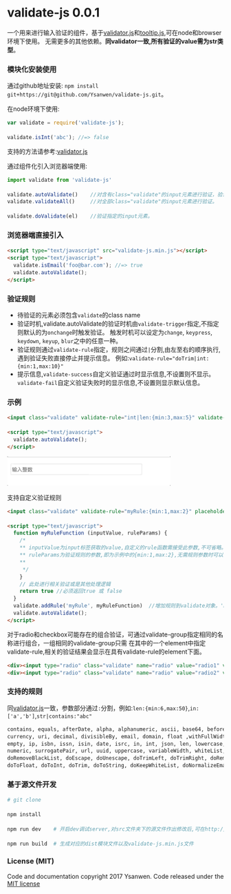 # validate-js 0.0.1

一个用来进行输入验证的组件，基于[validator.js][validator-url]和[tooltip.js][tooltip-url],可在node和browser环境下使用。
无需更多的其他依赖。**同validator一致,所有验证的value需为str类型**。

### 模块化安装使用

通过github地址安装: `npm install git+https://git@github.com/Ysanwen/validate-js.git`。

在node环境下使用:

```javascript
var validate = require('validate-js');

validate.isInt('abc'); //=> false

```
支持的方法请参考:[validator.js][validator-url]

通过组件化引入浏览器端使用:

```javascript
import validate from 'validate-js'

validate.autoValidate()    //对含有class="validate"的input元素进行验证，验证时机通过设置input的validate-trigger属性决定。默认为onchange
validate.validateAll()     //对全部class="validate"的input元素进行验证。

validate.doValidate(el)    //验证指定的input元素。
```

### 浏览器端直接引入 

```html
<script type="text/javascript" src="validate-js.min.js"></script>
<script type="text/javascript">
  validate.isEmail('foo@bar.com'); //=> true
  validate.autoValidate();
</script>
```

### 验证规则

- 待验证的元素必须包含`validate`的class name
- 验证时机,validate.autoValidate的验证时机由`validate-trigger`指定,不指定则默认的为`onchange`时触发验证。
  触发时机可以设定为`change`, `keypress`, `keydown`, `keyup`, `blur`之中的任意一种。
- 验证规则通过`validate-rule`指定，规则之间通过`|`分割,由左至右的顺序执行,遇到验证失败直接停止并提示信息。
  例如:`validate-rule="doTrim|int:{min:1,max:10}"`
- 提示信息,`validate-success`自定义验证通过时显示信息,不设置则不显示。`validate-fail`自定义验证失败时的显示信息,不设置则显示默认信息。

### 示例

```html
<input class="validate" validate-rule="int|len:{min:3,max:5}" validate-success="输入正确" validate-fail="请输入数字" placeholder="输入整数">

<script type="text/javascript">
  validate.autoValidate();
</script>
```
![样例](/sample.gif)

支持自定义验证规则

```html
<input class="validate" validate-rule="myRule:{min:1,max:2}" placeholder="自定义规则">

<script type="text/javascript">
  function myRuleFunction (inputValue, ruleParams) {
    /* 
    ** inputValue为input标签获取的value,自定义的rule函数需接受此参数,不可省略。
    ** ruleParams为验证规则的参数,即为示例中的{min:1,max:2},无需规则参数时可以省略
    ** 
     */
    }
    // 此处进行相关验证或是其他处理逻辑
    return true //必须返回true 或 false
  }
  validate.addRule('myRule', myRuleFunction)  //增加规则到validate对象。'myRule'需与validate-rule中一致。
  validate.autoValidate();
</script>
```

对于radio和checkbox可能存在的组合验证，可通过validate-group指定相同的名称进行组合，一组相同的validate-group只需
在其中的一个element中指定validate-rule,相关的验证结果会显示在具有validate-rule的element下面。

```html
<div><input type="radio" class="validate" name="radio" value="radio1" validate-group="group1"/> radio1</div>
<div><input type="radio" class="validate" name="radio" value="radio2" validate-group="group1" validate-rule="in:['radio2','radio3']"/> radio2</div>
```

### 支持的规则

同[validator.js][validator-url]一致，参数部分通过`:`分割，例如:`len:{min:6,max:50}`,`in:['a','b']`,`str|contains:"abc"`

```bash
contains, equals, afterDate, alpha, alphanumeric, ascii, base64, beforeDate, boolean, byteLen, creditCard, 
currency, uri, decimal, divisibleBy, email, domain, float ,withFullWidth, withHalfWidth, hexColor, hexadecimal,
empty, ip, isbn, issn, isin, date, isrc, in, int, json, len, lowercase, macAdd, md5, mobile, mongoId, multiByte,
numeric, surrogatePair, url, uuid, uppercase, variableWidth, whiteList, matches,
doRemoveBlackList, doEscape, doUnescape, doTrimLeft, doTrimRight, doRemoveLowercase, doToBoolean, doToDate,
doToFloat, doToInt, doTrim, doToString, doKeepWhiteList, doNormalizeEmail

```

### 基于源文件开发

```bash
# git clone

npm install

npm run dev    # 开启dev调试server,对src文件夹下的源文件作出修改后,可在http://localhost:8080/增加相应的规则进行检测

npm run build  # 生成对应的dist模块文件以及validate-js.min.js文件 

```

### License (MIT)

Code and documentation copyright 2017 Ysanwen. Code released under the [MIT license][mit-url]


[validator-url]: https://github.com/chriso/validator.js
[tooltip-url]: https://github.com/FezVrasta/popper.js
[mit-url]: https://github.com/FezVrasta/popper.js/blob/master/LICENSE.md